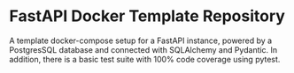 # FastAPI Docker Template Repository

A template docker-compose setup for a FastAPI instance, powered by a PostgresSQL database and connected with SQLAlchemy and Pydantic.
In addition, there is a basic test suite with 100% code coverage using pytest.



